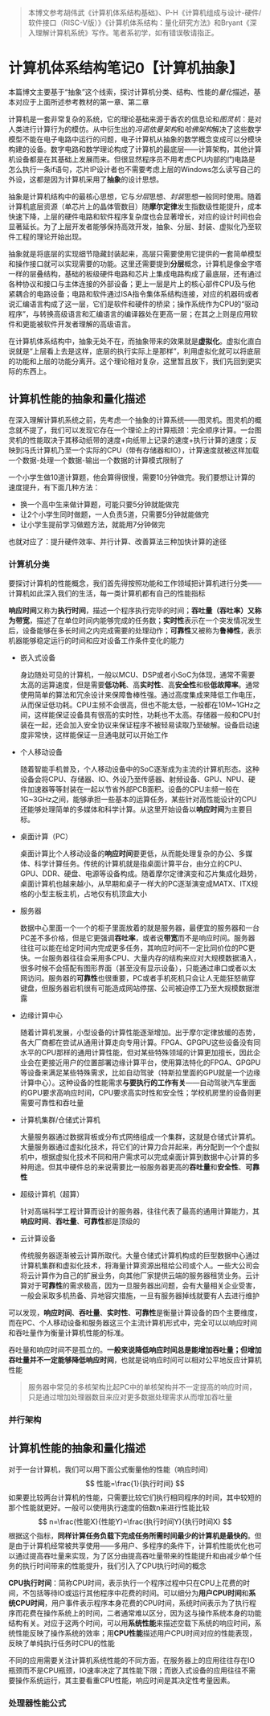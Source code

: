 > 本博文参考胡伟武《计算机体系结构基础》、P-H《计算机组成与设计-硬件/软件接口（RISC-V版）》《计算机体系结构：量化研究方法》和Bryant《深入理解计算机系统》写作。笔者系初学，如有错误敬请指正。

# 计算机体系结构笔记0【计算机抽象】

本篇博文主要基于“抽象”这个线索，探讨计算机分类、结构、性能的*量化*描述，基本对应于上面所述参考教材的第一章、第二章

计算机是一套非常复杂的系统，它的理论基础来源于香农的信息论和*图灵机*：是对人类进行计算行为的模仿。从中衍生出的*冯诺依曼架构*和*哈佛架构*解决了这些数学模型不能在电子电路中运行的问题，电子计算机从抽象的数学概念变成可以分模块构建的设备。数字电路和数学理论构成了计算机的最底层——计算架构，其他计算机设备都是在其基础上发展而来。但很显然程序员不用考虑CPU内部的门电路是怎么执行一条if语句，芯片IP设计者也不需要考虑上层的Windows怎么读写自己的外设，这都是因为计算机采用了**抽象**的设计思想。

抽象是计算机结构中的最核心思想，它与*分层*思想、*封装*思想一般同时使用。随着计算机底层资源（单芯片上的晶体管数目）随**摩尔定律**发生指数级性能提升，成本快速下降，上层的硬件电路和软件程序复杂度也会显著增长，对应的设计时间也会显著延长。为了上层开发者能够保持高效开发，抽象、分层、封装、虚拟化乃至软件工程的理论开始出现。

抽象就是将底层的实现细节隐藏封装起来，高层只需要使用它提供的一套简单模型和操作接口就可以实现需要的功能。这里还需要提到**分层**概念，计算机是像金字塔一样的层叠结构，基础的板级硬件电路和芯片上集成电路构成了最底层，还有通过各种协议和接口与主体连接的外部设备；更上一层是片上的核心部件CPU及与他紧耦合的电路设备；电路和软件通过ISA指令集体系结构连接，对应的机器码或者说汇编语言构成了这一层，它们是软件和硬件的桥梁；操作系统作为CPU的“驱动程序”，与转换高级语言和汇编语言的编译器处在更高一层；在其之上则是应用软件和更能被软件开发者理解的高级语言。

在计算机体系结构中，抽象无处不在，而抽象带来的效果就是**虚拟化**。虚拟化直白说就是“上层看上去是这样，底层的执行实际上是那样”，利用虚拟化就可以将底层的功能和上层的功能分离开。这个理论相对复杂，这里暂且放下，我们先回到更实际的东西上。

## 计算机性能的抽象和量化描述

在深入理解计算机系统之前，先考虑一个抽象的计算系统——图灵机。图灵机的概念就不提了，我们可以发现它存在一个理论上的计算瓶颈：完全顺序计算。一台图灵机的性能取决于其移动纸带的速度+向纸带上记录的速度+执行计算的速度；反映到冯氏计算机乃至一个实际的CPU（带有存储器和IO），计算速度就被这样加载一个数据-处理一个数据-输出一个数据的计算模式限制了

一个小学生做10道计算题，他会算得很慢，需要10分钟做完。我们要想让计算的速度提升，有下面几种方法：

* 换一个高中生来做计算题，可能只要5分钟就能做完
* 让2个小学生同时做题，一人负责5道，只需要5分钟就能做完
* 让小学生提前学习做题方法，就能用7分钟做完

也就对应了：提升硬件效率、并行计算、改善算法三种加快计算的途径

### 计算机分类

要探讨计算机的性能概念，我们首先得按照功能和工作领域把计算机进行分类——计算机如此深入我们的生活，每一类计算机都有自己的性能指标

**响应时间**又称为**执行时间**，描述一个程序执行完毕的时间；**吞吐量（吞吐率）**又称为**带宽**，描述了在单位时间内能够完成的任务数；**实时性**表示在一个突发情况发生后，设备能够在多长时间之内完成需要的处理动作；**可靠性**又被称为**鲁棒性**，表示机器能够稳定运行的时间和应对设备工作条件变化的能力

* 嵌入式设备

    身边随处可见的计算机，一般以MCU、DSP或者小SoC为体现，通常不需要太高的运算速度，但是需要**低功耗**、高**实时性**、高**安全性**和极**低故障率**。通常使用简单的算法和冗余设计来保障鲁棒性强。通过高度集成来降低工作电压，从而保证低功耗。CPU主频不会很高，但也不能太低，一般都在10M~1GHz之间，这样能保证设备具有很高的实时性，功耗也不太高。存储器一般和CPU封装在一起，还会加入安全协议来保证程序不被轻易读取乃至破解。设备启动速度非常快，这样能保证一旦通电就可以开始工作

* 个人移动设备

    随着智能手机普及，个人移动设备中的SoC逐渐成为主流的计算机形态。这种设备会将CPU、存储器、IO、外设乃至传感器、射频设备、GPU、NPU、硬件加速器等等封装在一起以节省外部PCB面积。设备的CPU主频一般在1G~3GHz之间，能够承担一些基本的运算任务，某些针对高性能设计的CPU还能够处理简单的多媒体和科学计算。从这里开始设备以**响应时间**为主要目标。

* 桌面计算（PC）

    桌面计算比个人移动设备的**响应时间**要更低，从而能处理复杂的办公、多媒体、科学计算任务。传统的计算机就是指桌面计算平台，由分立的CPU、GPU、DDR、硬盘、电源等设备构成。随着摩尔定律演变和芯片集成化趋势，桌面计算机也越来越小，从早期和桌子一样大的PC逐渐演变成MATX、ITX规格的小型主板主机，占地仅有机顶盒大小

* 服务器

    数据中心里面一个一个的柜子里面放着的就是服务器，最便宜的服务器和一台PC差不多价格，但是它更强调**吞吐率**，或者说**带宽**而不是响应时间。服务器往往可以能在给定时间内完成更多任务，其响应时间不一定比同价位的PC更快。一台服务器往往会采用多CPU、大量内存的结构来应对大规模数据涌入，很多时候不会搭配有图形界面（甚至没有显示设备），只能通过串口或者以太网访问。服务器的**可靠性**也很重要，PC或者手机死机只会让人无能狂怒凿穿键盘，但服务器宕机很有可能造成网站停摆、公司被迫停工乃至大规模数据泄露

* 边缘计算中心

    随着计算机发展，小型设备的计算性能逐渐增加。出于摩尔定律放缓的态势，各大厂商都在尝试从通用计算走向专用计算。FPGA、GPGPU这些设备没有同水平的CPU那样的通用计算性能，但对某些特殊领域的计算更加擅长，因此企业会在更接近用户的位置部署边缘计算平台，使用算法特化的FPGA、GPGPU等设备来满足某些特殊需求，比如自动驾驶（特斯拉里面的GPU就是一个边缘计算中心）。这种设备的性能需求**与要执行的工作有关**——自动驾驶汽车里面的GPU要求高响应时间，CPU要求高实时性和安全性；学校机房里的设备则更需要可靠性和吞吐量

* 计算机集群/仓储式计算机

    大量服务器通过数据背板或分布式网络组成一个集群，这就是仓储式计算机。大量服务器通过虚拟化技术，将它们的计算力合并起来，再分配到一个个虚拟机中，根据虚拟化技术不同和用户需求可以完成桌面计算到数据中心计算的多种用途。但其中硬件总的来说需要比一般服务器更高的**吞吐量**和**安全性**、**可靠性**

* 超级计算机（超算）

    针对高端科学工程计算而设计的服务器，往往代表了最高的通用计算能力，其**响应时间**、**吞吐量**、**可靠性**都是顶级的

* 云计算设备

    传统服务器逐渐被云计算所取代。大量仓储式计算机构成的巨型数据中心通过计算机集群和虚拟化技术，将海量计算资源出租给公司或个人。一些大公司会将云计算作为自己的扩展业务，向其他厂家提供云端的服务器租赁业务。云计算对于**可靠性**的需求极高，因为一旦服务器出问题，会有大量相关企业受害，一般会采取多机热备、异地容灾措施，一旦有服务器掉线就要有人去进行维护

可以发现，**响应时间**、**吞吐量**、**实时性**、**可靠性**是衡量计算设备的四个主要维度，而在PC、个人移动设备和服务器这三个主流计算机形式中，完全可以以响应时间和吞吐量作为衡量计算机性能的标准。

吞吐量和响应时间不是孤立的。**一般来说降低响应时间总是能增加吞吐量；但增加吞吐量并不一定能够降低响应时间**，也就是说响应时间可以相对公平地反应计算机性能

> 服务器中常见的多核架构比起PC中的单核架构并不一定提高的响应时间，只是通过增加处理器数目来应对更多数据处理需求从而增加吞吐量

### 并行架构





## 计算机性能的抽象和量化描述

对于一台计算机，我们可以用下面公式衡量他的性能（响应时间）
$$
性能=\frac{1}{执行时间}
$$
如果要比较两台计算机的性能，只需要比较它们执行相同程序的时间，其中较短的那个性能就更好。一般可以使用执行速度的倍数n来进行性能比较
$$
n=\frac{性能X}{性能Y}=\frac{执行时间Y}{执行时间X}
$$
根据这个指标，**同样计算任务负载下完成任务所需时间最少的计算机是最快的**。但是由于计算机经常被共享使用——多用户、多程序的条件下，计算机性能优化也可以通过提高吞吐量来实现，为了区分由提高吞吐量带来的性能提升和由减少单个任务的执行时间带来的性能提升，我们引入了CPU执行时间的概念

**CPU执行时间**：简称CPU时间，表示执行一个程序过程中只在CPU上花费的时间，不包括等待IO或运行其他程序中花费的时间。可以细分为**用户CPU时间**和**系统CPU时间**，用户事件表示程序本身花费的CPU时间，系统时间表示为了执行程序而花费在操作系统上的时间，二者通常难以区分，因为这与操作系统本身的功能结构有关。对应于这两个时间，可以用**系统性能**来描述空载下系统的响应时间，系统性能反映了操作系统的效率；用**CPU性能**描述用户CPU时间对应的性能表现，反映了单纯执行任务时CPU的性能

不同的应用需要关注计算机系统性能的不同方面，在服务器上的应用往往存在IO瓶颈而不是CPU瓶颈，IO速率决定了其性能下限；而嵌入式设备的应用往往不需要操作系统运行，其主要看重CPU性能，响应时间是其决定性考量因素。

### 处理器性能公式



